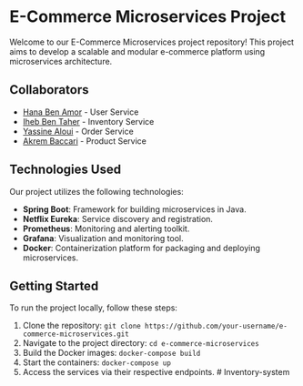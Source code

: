 # E-Commerce Microservices Project

Welcome to our E-Commerce Microservices project repository! This project aims to develop a scalable and modular e-commerce platform using microservices architecture.

## Collaborators

- [Hana Ben Amor](https://github.com/hanabenamor) - User Service
- [Iheb Ben Taher](https://github.com/IhebBenTaher) - Inventory Service
- [Yassine Aloui](https://github.com/yassinealoui) - Order Service
- [Akrem Baccari](https://github.com/akrembaccari) - Product Service


## Technologies Used

Our project utilizes the following technologies:

- **Spring Boot**: Framework for building microservices in Java.
- **Netflix Eureka**: Service discovery and registration.
- **Prometheus**: Monitoring and alerting toolkit.
- **Grafana**: Visualization and monitoring tool.
- **Docker**: Containerization platform for packaging and deploying microservices.

## Getting Started

To run the project locally, follow these steps:
1. Clone the repository: `git clone https://github.com/your-username/e-commerce-microservices.git`
2. Navigate to the project directory: `cd e-commerce-microservices`
3. Build the Docker images: `docker-compose build`
4. Start the containers: `docker-compose up`
5. Access the services via their respective endpoints.
#   I n v e n t o r y - s y s t e m 
 
 
